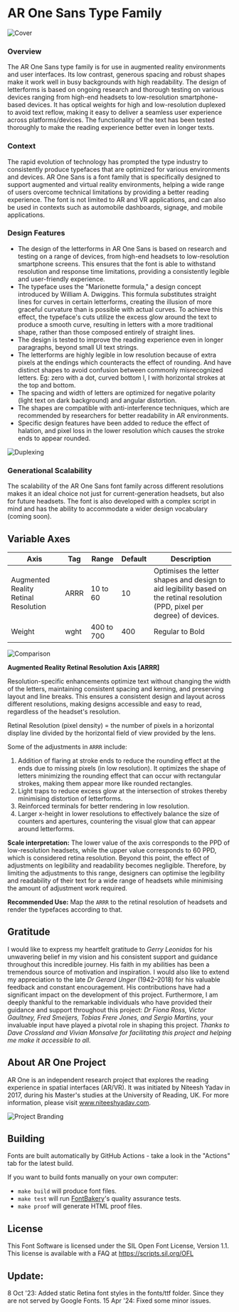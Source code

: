 # AR One Sans Type Family 

![Cover](https://github.com/niteeshy/ar-one-sans/assets/26871553/79031278-1ea8-4aac-bec6-cf875249a75c)


### Overview
The AR One Sans type family is for use in augmented reality environments and user interfaces. Its low contrast, generous spacing and robust shapes make it work well in busy backgrounds with high readability. The design of letterforms is based on ongoing research and thorough testing on various devices ranging from high-end headsets to low-resolution smartphone-based devices. It has optical weights for high and low-resolution duplexed to avoid text reflow, making it easy to deliver a seamless user experience across platforms/devices. The functionality of the text has been tested thoroughly to make the reading experience better even in longer texts.
### Context

The rapid evolution of technology has prompted the type industry to consistently produce typefaces that are optimized for various environments and devices. AR One Sans is a font family that is specifically designed to support augmented and virtual reality environments, helping a wide range of users overcome technical limitations by providing a better reading experience. The font is not limited to AR and VR applications, and can also be used in contexts such as automobile dashboards, signage, and mobile applications.

### Design Features

- The design of the letterforms in AR One Sans is based on research and testing on a range of devices, from high-end headsets to low-resolution smartphone screens. This ensures that the font is able to withstand resolution and response time limitations, providing a consistently legible and user-friendly experience.
- The typeface uses the "Marionette formula," a design concept introduced by William A. Dwiggins. This formula substitutes straight lines for curves in certain letterforms, creating the illusion of more graceful curvature than is possible with actual curves. To achieve this effect, the typeface's cuts utilize the excess glow around the text to produce a smooth curve, resulting in letters with a more traditional shape, rather than those composed entirely of straight lines.
- The design is tested to improve the reading experience even in longer paragraphs, beyond small UI text strings.
- The letterforms are highly legible in low resolution because of extra pixels at the endings which counteracts the effect of rounding. And have distinct shapes to avoid confusion between commonly misrecognized letters. Eg: zero with a dot, curved bottom l, I with horizontal strokes at the top and bottom.    
- The spacing and width of letters are optimized for negative polarity (light text on dark background) and angular distortion.
- The shapes are compatible with anti-interference techniques, which are recommended by researchers for better readability in AR environments.
- Specific design features have been added to reduce the effect of halation, and pixel loss in the lower resolution which causes the stroke ends to appear rounded.


![Duplexing](https://github.com/niteeshy/ar-one-sans/assets/26871553/e946eb89-3829-443e-a602-e7c030777f50)


### Generational Scalability
The scalability of the AR One Sans font family across different resolutions makes it an ideal choice not just for current-generation headsets, but also for future headsets. The font is also developed with a complex script in mind and has the ability to accommodate a wider design vocabulary (coming soon).

## Variable Axes

| Axis | Tag | Range | Default | Description |
| --- | --- | --- | --- | --- |
| Augmented Reality Retinal Resolution | ARRR | 10 to 60 | 10 | Optimises the letter shapes and design to aid legibility based on the retinal resolution (PPD, pixel per degree) of devices. |
| Weight | wght | 400 to 700 | 400 | Regular to Bold |



![Comparison](https://github.com/niteeshy/ar-one-sans/assets/26871553/d855dbe2-6e09-4b9d-8603-51d0195b55a0)


**Augmented Reality Retinal Resolution Axis [ARRR]**

Resolution-specific enhancements optimize text without changing the width of the letters, maintaining consistent spacing and kerning, and preserving layout and line breaks. This ensures a consistent design and layout across different resolutions, making designs accessible and easy to read, regardless of the headset's resolution.

Retinal Resolution (pixel density) = the number of pixels in a horizontal display line divided by the horizontal field of view provided by the lens. 

Some of the adjustments in `ARRR` include: 

1. Addition of flaring at stroke ends to reduce the rounding effect at the ends due to missing pixels (in low resolution). It optimizes the shape of letters minimizing the rounding effect that can occur with rectangular strokes, making them appear more like rounded rectangles.
2. Light traps to reduce excess glow at the intersection of strokes thereby minimising distortion of letterforms.
3. Reinforced terminals for better rendering in low resolution.
4. Larger x-height in lower resolutions to effectively balance the size of counters and apertures, countering the visual glow that can appear around letterforms.

**Scale interpretation:** The lower value of the axis corresponds to the PPD of low-resolution headsets, while the upper value corresponds to 60 PPD, which is considered retina resolution. Beyond this point, the effect of adjustments on legibility and readability becomes negligible. Therefore, by limiting the adjustments to this range, designers can optimise the legibility and readability of their text for a wide range of headsets while minimising the amount of adjustment work required.

**Recommended Use:** Map the `ARRR` to the retinal resolution of headsets and render the typefaces according to that.

## Gratitude

I would like to express my heartfelt gratitude to _Gerry Leonidas_ for his unwavering belief in my vision and his consistent support and guidance throughout this incredible journey. His faith in my abilities has been a tremendous source of motivation and inspiration.
I would also like to extend my appreciation to the late _Dr Gerard Unger_ (1942–2018) for his valuable feedback and constant encouragement. His contributions have had a significant impact on the development of this project.
Furthermore, I am deeply thankful to the remarkable individuals who have provided their guidance and support throughout this project: _Dr Fiona Ross, Victor Gaultney, Fred Smeijers, Tobias Frere Jones, and Sergio Martins_, your invaluable input have played a pivotal role in shaping this project. 
_Thanks to Dave Crossland and Vivian Monsalve for facilitating this project and helping me make it accessible to all._

## About AR One Project
AR One is an independent research project that explores the reading experience in spatial interfaces (AR/VR). It was initiated by Niteesh Yadav in 2017, during his Master's studies at the University of Reading, UK. For more information, please visit www.niteeshyadav.com.

![Project Branding](https://github.com/niteeshy/ar-one-sans/assets/26871553/24f94239-1f6f-49ae-a04e-6f93680659ac)

## Building

Fonts are built automatically by GitHub Actions - take a look in the "Actions" tab for the latest build.

If you want to build fonts manually on your own computer:

* `make build` will produce font files.
* `make test` will run [FontBakery](https://github.com/googlefonts/fontbakery)'s quality assurance tests.
* `make proof` will generate HTML proof files.


## License

This Font Software is licensed under the SIL Open Font License, Version 1.1.
This license is available with a FAQ at
https://scripts.sil.org/OFL

## Update:

8 Oct '23: Added static Retina font styles in the fonts/ttf folder. Since they are not served by Google Fonts.
15 Apr '24: Fixed some minor issues.

